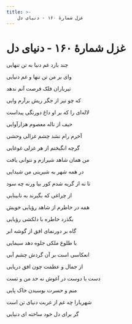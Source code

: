 ```yaml
---
title: >-
    غزل شمارهٔ ۱۶۰ - دنیای دل
---
```

# غزل شمارهٔ ۱۶۰ - دنیای دل

<div class="b" id="bn1"><div class="m1"><p>چند بارد غم دنیا به تن تنهایی</p></div>
<div class="m2"><p>وای بر من تن تنها و غم دنیایی</p></div></div>
<div class="b" id="bn2"><div class="m1"><p>تیرباران فلک فرصت آنم ندهد</p></div>
<div class="m2"><p>که چو تیر از جگر ریش برآرم وایی</p></div></div>
<div class="b" id="bn3"><div class="m1"><p>لاله‌ای را که بر او داغ دورنگی پیداست</p></div>
<div class="m2"><p>حیف از ناله معصوم هزارآوایی</p></div></div>
<div class="b" id="bn4"><div class="m1"><p>آخرم رام نشد چشم غزالی وحشی</p></div>
<div class="m2"><p>گرچه انگیختم از هر غزلی غوغایی</p></div></div>
<div class="b" id="bn5"><div class="m1"><p>من همان شاهد شیرازم و نتوانی یافت</p></div>
<div class="m2"><p>در همه شهر به شیرینی من شیدایی</p></div></div>
<div class="b" id="bn6"><div class="m1"><p>تا نه از گریه شدم کور بیا ورنه چه سود</p></div>
<div class="m2"><p>از چراغی که بگیرند به نابینایی</p></div></div>
<div class="b" id="bn7"><div class="m1"><p>همه در خاطرم از شاهد رؤیایی خویش</p></div>
<div class="m2"><p>بگذرد خاطره با دلکشی رؤیایی</p></div></div>
<div class="b" id="bn8"><div class="m1"><p>گاه بر دورنمای افق از گوشه ابر</p></div>
<div class="m2"><p>با طلوع ملکی جلوه دهد سیمایی</p></div></div>
<div class="b" id="bn9"><div class="m1"><p>انعکاسی است بر آن گردش چشم آبی</p></div>
<div class="m2"><p>از جمال و عظمت چون افق دریایی</p></div></div>
<div class="b" id="bn10"><div class="m1"><p>دست با دوست در آغوش نه حد من و تست</p></div>
<div class="m2"><p>منم و حسرت بوسیدن خاک پایی</p></div></div>
<div class="b" id="bn11"><div class="m1"><p>شهریارا چه غم از غربت دنیای تن است</p></div>
<div class="m2"><p>گر برای دل خود ساخته ای دنیایی</p></div></div>
